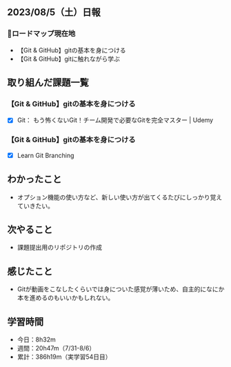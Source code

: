 ## 2023/08/5（土）日報
### :round_pushpin:ロードマップ現在地
- 【Git & GitHub】gitの基本を身につける
- 【Git & GitHub】gitに触れながら学ぶ
## 取り組んだ課題一覧
### 【Git & GitHub】gitの基本を身につける
- [x] Git： もう怖くないGit！チーム開発で必要なGitを完全マスター | Udemy
### 【Git & GitHub】gitの基本を身につける
- [x] Learn Git Branching
## わかったこと
- オプション機能の使い方など、新しい使い方が出てくるたびにしっかり覚えていきたい。
## 次やること
- 課題提出用のリポジトリの作成
## 感じたこと
- Gitが動画をこなしたくらいでは身についた感覚が薄いため、自主的になにか本を進めるのもいいかもしれない。
## 学習時間
- 今日：8h32m
- 週間：20h47m（7/31-8/6）
- 累計：386h19m（実学習54日目）
